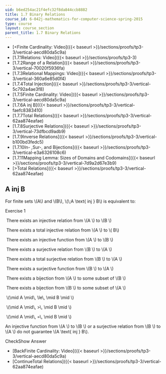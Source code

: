 ```yaml
---
uid: b6ed254ac21f4efc32f8da844ccb8882
title: 1.7 Binary Relations
course_id: 6-042j-mathematics-for-computer-science-spring-2015
type: course
layout: course_section
parent_title: 1.7 Binary Relations
---
```


*   [<Finite Cardinality: Video]({{< baseurl >}}/sections/proofs/tp3-3/vertical-aecd80da5c9a)
*   [1.7.1Relations: Video]({{< baseurl >}}/sections/proofs/tp3-3)
*   [1.7.2Range of a Relation]({{< baseurl >}}/sections/proofs/tp3-3/vertical-70020f5936fa)
*   [1.7.3Relational Mappings: Video]({{< baseurl >}}/sections/proofs/tp3-3/vertical-360a6e85d0f4)
*   [1.7.4Total Injection]({{< baseurl >}}/sections/proofs/tp3-3/vertical-5c792a4ae3f8)
*   [1.7.5Finite Cardinality: Video]({{< baseurl >}}/sections/proofs/tp3-3/vertical-aecd80da5c9a)
*   [1.7.6A inj B]({{< baseurl >}}/sections/proofs/tp3-3/vertical-faefc8383410)
*   [1.7.7Total Relations]({{< baseurl >}}/sections/proofs/tp3-3/vertical-62aa874eafae)
*   [1.7.8Surjective Relations]({{< baseurl >}}/sections/proofs/tp3-3/vertical-73dfbcd9adb9)
*   [1.7.9Inverse Relations]({{< baseurl >}}/sections/proofs/tp3-3/vertical-b100bd3fedc5)
*   [1.7.10In- ,Sur-, and Bijections]({{< baseurl >}}/sections/proofs/tp3-3/vertical-e3a6326108c6)
*   [1.7.11Mapping Lemma: Sizes of Domains and Codomains]({{< baseurl >}}/sections/proofs/tp3-3/vertical-7d9a2d67e3b9)
*   [\>Total Relations]({{< baseurl >}}/sections/proofs/tp3-3/vertical-62aa874eafae)

A inj B
-------

  

For finite sets \\(A\\) and \\(B\\), \\(\\;A \\text{ inj } B\\) is equivalent to:

Exercise 1

&nbsp;There exists an injective relation from \\(A \\) to \\(B \\) &nbsp;

&nbsp;There exists a total injective relation from \\(A \\) to \\( B\\) &nbsp;

&nbsp;There exists an injective function from \\(A \\) to \\(B \\) &nbsp;

&nbsp;There exists a surjective relation from \\(B \\) to \\(A \\) &nbsp;

&nbsp;There exists a total surjective relation from \\(B \\) to \\(A \\) &nbsp;

&nbsp;There exists a surjective function from \\(B \\) to \\(A \\) &nbsp;

&nbsp;There exists a bijection from \\(A \\) to some subset of \\(B \\) &nbsp;

&nbsp;There exists a bijection from \\(B \\) to some subset of \\(A \\) &nbsp;

&nbsp;\\(\\mid A \\mid\\, \\le\\, \\mid B \\mid \\) &nbsp;

&nbsp;\\(\\mid A \\mid\\, >\\, \\mid B \\mid \\) &nbsp;

&nbsp;\\(\\mid A \\mid\\, =\\, \\mid B \\mid \\) &nbsp;

An injective function from \\(A \\) to \\(B \\) or a surjective relation from \\(B \\) to \\(A \\) do not guarantee \\(A \\text{ inj } B\\).

CheckShow Answer

*   [BackFinite Cardinality: Video]({{< baseurl >}}/sections/proofs/tp3-3/vertical-aecd80da5c9a)
*   [ContinueTotal Relations]({{< baseurl >}}/sections/proofs/tp3-3/vertical-62aa874eafae)